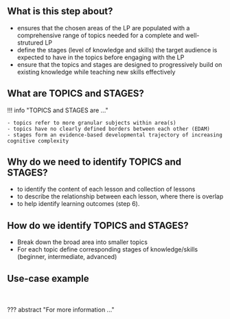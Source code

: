 ## What is this step about?
- ensures that the chosen areas of the LP are populated with a comprehensive range of topics needed for a complete and well-strutured LP
- define the stages (level of knowledge and skills) the target audience is expected to have in the topics before engaging with the LP
- ensure that the topics and stages are designed to progressively build on existing knowledge while teaching new skills effectively


## What are TOPICS and STAGES?
!!! info "TOPICS and STAGES are ..."

    - topics refer to more granular subjects within area(s)
    - topics have no clearly defined borders between each other (EDAM)
    - stages form an evidence-based developmental trajectory of increasing cognitive complexity

## Why do we need to identify TOPICS and STAGES?
- to identify the content of each lesson and collection of lessons
- to describe the relationship between each lesson, where there is overlap
- to help identify learning outcomes (step 6).

## How do we identify TOPICS and STAGES?
- Break down the broad area into smaller topics
- For each topic define corresponding stages of knowledge/skills (beginner, intermediate, advanced)


## Use-case example


<br>
<br>
??? abstract "For more information ..."
